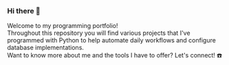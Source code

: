 ### Hi there 👋

<!--
**brentjand/brentjand** is a ✨ _special_ ✨ repository because its `README.md` (this file) appears on your GitHub profile.

Here are some ideas to get you started:

- 🔭 I’m currently working on ...
- 🌱 I’m currently learning ...
- 👯 I’m looking to collaborate on ...
- 🤔 I’m looking for help with ...
- 💬 Ask me about ...
- 📫 How to reach me: ...
- 😄 Pronouns: ...
- ⚡ Fun fact: ...
-->
Welcome to my programming portfolio! 
<br>
Throughout this repository you will find various projects that I've programmed with Python to help automate daily workflows and configure database implementations. 
<br>
Want to know more about me and the tools I have to offer? Let's connect! :phone: <br>
